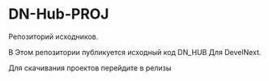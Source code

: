 # DN-Hub-PROJ
Репозиторий исходников.

В Этом репозитории публикуется исходный код DN_HUB Для DevelNext.

Для скачивания проектов перейдите в релизы
